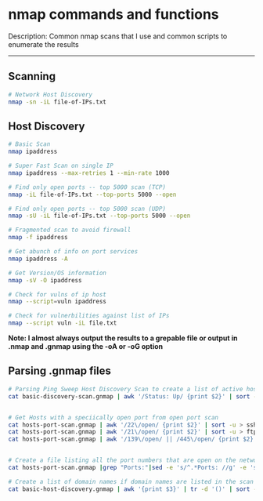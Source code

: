# nmap commands and functions

Description: Common nmap scans that I use and common scripts to enumerate the results
***

## Scanning

```bash
# Network Host Discovery
nmap -sn -iL file-of-IPs.txt
```
## Host Discovery

```bash
# Basic Scan
nmap ipaddress

# Super Fast Scan on single IP
nmap ipaddress --max-retries 1 --min-rate 1000

# Find only open ports -- top 5000 scan (TCP)
nmap -iL file-of-IPs.txt --top-ports 5000 --open 

# Find only open ports -- top 5000 scan (UDP)
nmap -sU -iL file-of-IPs.txt --top-ports 5000 --open 

# Fragmented scan to avoid firewall
nmap -f ipaddress

# Get abunch of info on port services
nmap ipaddress -A

# Get Version/OS information
nmap -sV -O ipaddress

# Check for vulns of ip host
nmap --script=vuln ipaddress

# Check for vulnerbilities against list of IPs
nmap --script vuln -iL file.txt
```
**Note: I almost always output the results to a grepable file or output in .nmap and .gnmap using the -oA or -oG option**

## Parsing .gnmap files

```bash
# Parsing Ping Sweep Host Discovery Scan to create a list of active hosts
cat basic-discovery-scan.gnmap | awk '/Status: Up/ {print $2}' | sort -u > basic-host-list.txt


# Get Hosts with a speciically open port from open port scan
cat hosts-port-scan.gnmap | awk '/22\/open/ {print $2}' | sort -u > ssh-IPs.txt
cat hosts-port-scan.gnmap | awk '/21\/open/ {print $2}' | sort -u > ftp-IPs.txt
cat hosts-port-scan.gnmap | awk '/139\/open/ || /445\/open/ {print $2}' | sort -u > samba-IPs.txt


# Create a file listing all the port numbers that are open on the network that could be used to single out specific ports
cat hosts-port-scan.gnmap |grep "Ports:"|sed -e 's/^.*Ports: //g' -e 's;/, ;\n;g'| cut -d"/" -f 1|sort -n -u > TCP-Port-Listing.txt

# Create a list of domain names if domain names are listed in the scan
cat basic-host-discovery.gnmap | awk '{print $3}' | tr -d '()' | sort -u >> domain_list.txt
```

